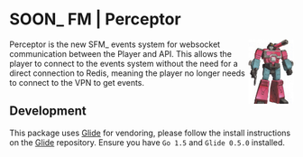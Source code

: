 # SOON\_ FM | Perceptor

<img src="perceptor.jpg" width="80" height="114" align="right" />

Perceptor is the new SFM\_ events system for websocket communication between the Player and API.
This allows the player to connect to the events system without the need for a direct connection
to Redis, meaning the player no longer needs to connect to the VPN to get events.

## Development

This package uses [Glide](https://github.com/Masterminds/glide) for vendoring, please follow the
install instructions on the [Glide](https://github.com/Masterminds/glide) repository. Ensure you
have `Go 1.5` and `Glide 0.5.0` installed.
